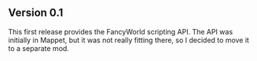 ## Version 0.1

This first release provides the FancyWorld scripting API. The API was initially in Mappet, but it was not really fitting there, so I decided to move it to a separate mod.